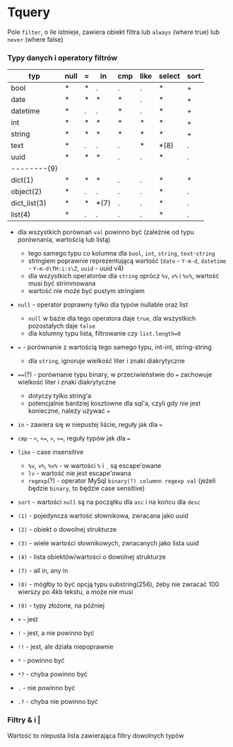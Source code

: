 # Tquery

Pole `filter`, o ile istnieje, zawiera obiekt filtra lub `always` (where true) lub `never` (where false)

### Typy danych i operatory filtrów

| typ          | null | = | in   | cmp | like | select | sort |
|--------------|------|---|------|-----|------|--------|------|
| bool         | *    | * | .    | .   | .    | *      | +    |
| date         | *    | * | *    | *   | .    | *      | +    |
| datetime     | *    | . | .    | *   | .    | *      | +    |
| int          | *    | * | *    | *   | *    | *      | +    |
| string       | *    | * | *    | *   | *    | *      | +    |
| text         | *    | . | .    | .   | *    | *(8)   | .    |
| uuid         | *    | * | *    | .   | .    | *      | .    |
| --------(9)  |      |   |      |     |      |        |      |
| dict(1)      | *    | * | *    | .   | .    | *      | *    |
| object(2)    | *    | . | .    | .   | .    | *      | .    |
| dict_list(3) | *    | * | *(7) | .   | .    | *      | .    |
| list(4)      | *    | . | .    | .   | .    | *      | .    |

- dla wszystkich porównań `val` powinno być (zależnie od typu porównania, wartością lub listą)
  - tego samego typu co kolumna dla `bool`, `int`, `string`, `text`-`string`
  - stringiem poprawnie reprezentującą wartość (`date` - `Y-m-d`, `datetime` - `Y-m-d\TH:i:s\Z`, `uuid` - uuid v4)
  - dla wszystkich operatorów dla `string` oprócz `%v`, `v%` i `%v%`, wartość musi być strimmowana
  - wartość nie może być pustym stringiem
- `null` - operator poprawny tylko dla typów nullable oraz list
  - `null` w bazie dla tego operatora daje `true`, dla wszystkich pozostałych daje `false`
  - dla kolumny typu lista, filtrowanie czy `list.length=0`
- `=` - porównanie z wartością tego samego typu, int-int, string-string
  - dla `string`, ignoruje wielkość liter i znaki diakrytyczne
- `==`(?) - porównanie typu binary, w przeciwieństwie do `=` zachowuje wielkość liter i znaki diakrytyczne
  - dotyczy tylko string'a
  - potencjalnie bardziej kosztowne dla sql'a, czyli gdy nie jest konieczne, należy używać `=`
- `in` - zawiera się w niepustej liście, reguły jak dla `=`
- `cmp` - `<`, `<=`, `>`, `>=`, reguły typów jak dla `=`
- `like` - case insensitive
  - `%v`, `v%`, `%v%` - w wartości `%` i `_` są escape'owane
  - `lv` - wartość nie jest escape'owana
  - `regexp`(?) - operator MySql `binary(?) columnn regexp val` (jeżeli będzie `binary`, to będzie case sensitive)
- `sort` - wartości `null` są na początku dla `asc` i na końcu dla `desc`


- `(1)` - pojedyncza wartość słownikowa, zwracana jako uuid
- `(2)` - obiekt o dowolnej strukturze
- `(3)` - wiele wartości słownikowych, zwracanych jako lista uuid
- `(4)` - lista obiektów/wartości o dowolnej strukturze
- `(7)` - all in, any in
- `(8)` - mógłby to być opcją typu substring(256), żeby nie zwracać 100 wierszy po 4kb tekstu, a może nie musi
- `(9)` - typy złożone, na później


- `+` - jest
- `!` - jest, a nie powinno być
- `!!` - jest, ale działa niepoprawnie
- `*` - powinno być
- `*?` - chyba powinno być
- `.` - nie powinno być
- `.?` - chyba nie powinno być

### Filtry &amp; i |

Wartość to niepusta lista zawierająca filtry dowolnych typów

